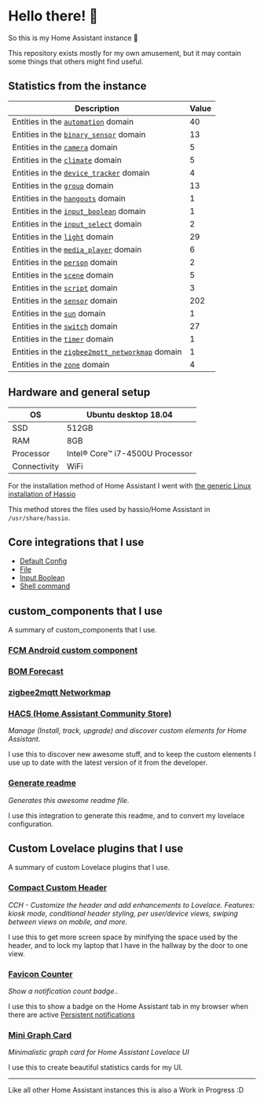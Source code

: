 # Hello there! 👋

So this is my Home Assistant instance 🎉

This repository exists mostly for my own amusement, but it may contain some things that others might find useful.

## Statistics from the instance

Description | Value
-- | --
Entities in the [`automation`](https://www.home-assistant.io/components/automation) domain | 40
Entities in the [`binary_sensor`](https://www.home-assistant.io/components/binary_sensor) domain | 13
Entities in the [`camera`](https://www.home-assistant.io/components/camera) domain | 5
Entities in the [`climate`](https://www.home-assistant.io/components/climate) domain | 5
Entities in the [`device_tracker`](https://www.home-assistant.io/components/device_tracker) domain | 4
Entities in the [`group`](https://www.home-assistant.io/components/group) domain | 13
Entities in the [`hangouts`](https://www.home-assistant.io/components/hangouts) domain | 1
Entities in the [`input_boolean`](https://www.home-assistant.io/components/input_boolean) domain | 1
Entities in the [`input_select`](https://www.home-assistant.io/components/input_select) domain | 2
Entities in the [`light`](https://www.home-assistant.io/components/light) domain | 29
Entities in the [`media_player`](https://www.home-assistant.io/components/media_player) domain | 6
Entities in the [`person`](https://www.home-assistant.io/components/person) domain | 2
Entities in the [`scene`](https://www.home-assistant.io/components/scene) domain | 5
Entities in the [`script`](https://www.home-assistant.io/components/script) domain | 3
Entities in the [`sensor`](https://www.home-assistant.io/components/sensor) domain | 202
Entities in the [`sun`](https://www.home-assistant.io/components/sun) domain | 1
Entities in the [`switch`](https://www.home-assistant.io/components/switch) domain | 27
Entities in the [`timer`](https://www.home-assistant.io/components/timer) domain | 1
Entities in the [`zigbee2mqtt_networkmap`](https://www.home-assistant.io/components/zigbee2mqtt_networkmap) domain | 1
Entities in the [`zone`](https://www.home-assistant.io/components/zone) domain | 4

## Hardware and general setup

OS | Ubuntu desktop 18.04
-- | --
SSD | 512GB
RAM | 8GB
Processor | Intel® Core™ i7-4500U Processor
Connectivity | WiFi

For the installation method of Home Assistant I went with [the generic Linux installation of Hassio](https://www.home-assistant.io/hassio/installation/#alternative-install-on-a-generic-linux-host)

This method stores the files used by hassio/Home Assistant in `/usr/share/hassio`.

## Core integrations that I use

- [Default Config](https://www.home-assistant.io/components/default_config/)
- [File](https://www.home-assistant.io/components/file/)
- [Input Boolean](https://www.home-assistant.io/components/input_boolean/)
- [Shell command](https://www.home-assistant.io/components/shell_command/)


## custom_components that I use

A summary of custom_components that I use.

### [FCM Android custom component](https://github.com/Crewski/HANotify)

### [BOM Forecast](https://github.com/davidfw1960/bom_forecast)

### [zigbee2mqtt Networkmap](https://github.com/rgruebel/ha_zigbee2mqtt_networkmap)

### [HACS (Home Assistant Community Store)](https://custom-components.github.io/hacs)

_Manage (Install, track, upgrade) and discover custom elements for Home Assistant._

I use this to discover new awesome stuff, and to keep the custom elements I use up to date with the latest version of it from the developer.

### [Generate readme](https://github.com/custom-components/readme)

_Generates this awesome readme file._

I use this integration to generate this readme, and to convert my lovelace configuration.


## Custom Lovelace plugins that I use

A summary of custom Lovelace plugins that I use.

### [Compact Custom Header](https://github.com/maykar/compact-custom-header)

_CCH - Customize the header and add enhancements to Lovelace. Features: kiosk mode, conditional header styling, per user/device views, swiping between views on mobile, and more._

I use this to get more screen space by minifying the space used by the header, and to lock my laptop that I have in the hallway by the door to one view.

### [Favicon Counter](https://github.com/custom-cards/favicon-counter)

_Show a notification count badge.._

I use this to show a badge on the Home Assistant tab in my browser when there are active [Persistent notifications](https://www.home-assistant.io/components/persistent_notification/)

### [Mini Graph Card](https://github.com/kalkih/mini-graph-card)

_Minimalistic graph card for Home Assistant Lovelace UI_

I use this to create beautiful statistics cards for my UI.

***

Like all other Home Assistant instances this is also a Work in Progress :D